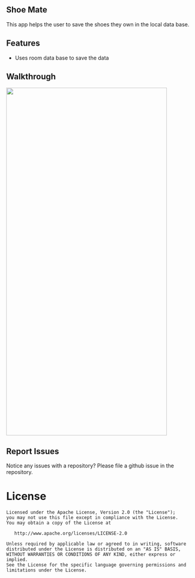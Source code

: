 ## Shoe Mate

This app helps the user to save the shoes they own in the local data base.

## Features
  * Uses room data base to save the data

## Walkthrough
<img src="assets/walkthrough.gif" width="428" height="926" />

## Report Issues

Notice any issues with a repository? Please file a github issue in the repository.

License
=======

    Licensed under the Apache License, Version 2.0 (the "License");
    you may not use this file except in compliance with the License.
    You may obtain a copy of the License at

       http://www.apache.org/licenses/LICENSE-2.0

    Unless required by applicable law or agreed to in writing, software
    distributed under the License is distributed on an "AS IS" BASIS,
    WITHOUT WARRANTIES OR CONDITIONS OF ANY KIND, either express or implied.
    See the License for the specific language governing permissions and
    limitations under the License.
